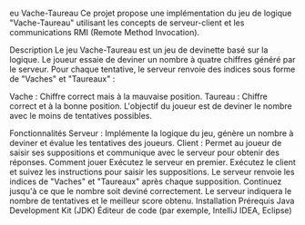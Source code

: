 eu Vache-Taureau
Ce projet propose une implémentation du jeu de logique "Vache-Taureau" utilisant les concepts de serveur-client et les communications RMI (Remote Method Invocation).

Description
Le jeu Vache-Taureau est un jeu de devinette basé sur la logique. Le joueur essaie de deviner un nombre à quatre chiffres généré par le serveur. Pour chaque tentative, le serveur renvoie des indices sous forme de "Vaches" et "Taureaux" :

Vache : Chiffre correct mais à la mauvaise position.
Taureau : Chiffre correct et à la bonne position.
L'objectif du joueur est de deviner le nombre avec le moins de tentatives possibles.

Fonctionnalités
Serveur : Implémente la logique du jeu, génère un nombre à deviner et évalue les tentatives des joueurs.
Client : Permet au joueur de saisir ses suppositions et communique avec le serveur pour obtenir des réponses.
Comment jouer
Exécutez le serveur en premier.
Exécutez le client et suivez les instructions pour saisir les suppositions.
Le serveur renvoie les indices de "Vaches" et "Taureaux" après chaque supposition.
Continuez jusqu'à ce que le nombre soit deviné correctement.
Le serveur indiquera le nombre de tentatives et le meilleur score obtenu.
Installation
Prérequis
Java Development Kit (JDK)
Éditeur de code (par exemple, IntelliJ IDEA, Eclipse)
